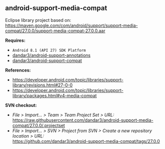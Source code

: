 ## android-support-media-compat

Eclipse library project based on:<br/>
https://maven.google.com/com/android/support/support-media-compat/27.0.0/support-media-compat-27.0.0.aar

**Requires:**
- `Android 8.1 (API 27) SDK Platform`
- [dandar3/android-support-annotations](https://github.com/dandar3/android-support-annotations/tree/27.0.0)
- [dandar3/android-support-compat](https://github.com/dandar3/android-support-compat/tree/27.0.0)

**References:**
- https://developer.android.com/topic/libraries/support-library/revisions.html#27-0-0
- https://developer.android.com/topic/libraries/support-library/packages.html#v4-media-compat

**SVN checkout:**
- _File > Import... > Team > Team Project Set > URL:_<br/>
  https://raw.githubusercontent.com/dandar3/android-support-media-compat/27.0.0/.projectset
- _File > Import... > SVN > Project from SVN > Create a new repository location > URL:_<br/> 
  https://github.com/dandar3/android-support-media-compat/tags/27.0.0